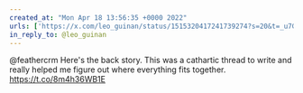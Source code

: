 ```yaml
---
created_at: "Mon Apr 18 13:56:35 +0000 2022"
urls: ['https://x.com/leo_guinan/status/1515320417241739274?s=20&t=_u7GMQmq1B-AKOVmtDSVdg']
in_reply_to: @leo_guinan
---
```


@feathercrm Here's the back story. This was a cathartic thread to write and really helped me figure out where everything fits together. https://t.co/8m4h36WB1E